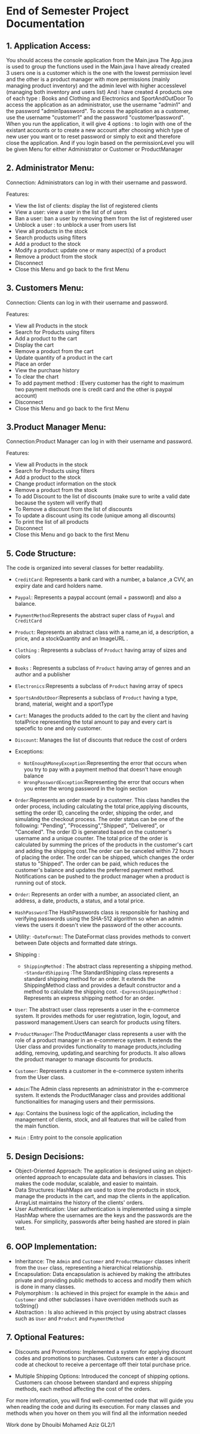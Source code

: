 # End of Semester Project Documentation

## 1. Application Access:

You should access the console application from the Main.java
The App.java is used to group the functions used in the Main.java
I have already created 3 users one is a customer which is the one with the lowest permission level and the other is a product manager with more permissions (mainly managing product inventory) and the admin level with higher accesslevel (managing both inventory and users list)
And i have created 4 products one of each type : Books and Clothing and Electronics and SportAndOutDoor
To access the application as an administrator, use the username "admin1" and the password "admin1password".
To access the application as a customer, use the username "customer1" and the password "customer1password".
When you run the application, it will give 4 options : to login with one of the existant accounts or to create a new account after choosing which type of new user you want or to reset password or simply to exit and therefore close the application.
And if you login based on the permissionLevel you will be given Menu for either Administrator or Customer or ProductManager

## 2. Administrator Menu:

Connection: Administrators can log in with their username and password.

Features:

- View the list of clients: display the list of registered clients
- View a user: view a user in the list of of users
- Ban a user: ban a user by removing them from the list of registered user
- Unblock a user : to unblock a user from users list
- View all products in the stock
- Search products using filters
- Add a product to the stock
- Modify a product: update one or many aspect(s) of a product
- Remove a product from the stock
- Disconnect
- Close this Menu and go back to the first Menu

## 3. Customers Menu:

Connection: Clients can log in with their username and password.

Features:

- View all Products in the stock
- Search for Products using filters
- Add a product to the cart
- Display the cart
- Remove a product from the cart
- Update quantity of a product in the cart
- Place an order
- View the purchase history
- To clear the chart
- To add payment method : (Every customer has the right to maximum two payment methods one is credit card and the other is paypal account)
- Disconnect
- Close this Menu and go back to the first Menu

## 3.Product Manager Menu:

Connection:Product Manager can log in with their username and password.

Features:

- View all Products in the stock
- Search for Products using filters
- Add a product to the stock
- Change product information on the stock
- Remove a product from the stock
- To add Discount to the list of discounts (make sure to write a valid date because the system will verify that)
- To Remove a discount from the list of discounts
- To update a discount using its code (unique among all discounts)
- To print the list of all products
- Disconnect
- Close this Menu and go back to the first Menu

## 5. Code Structure:

The code is organized into several classes for better readability.

- `CreditCard`: Represents a bank card with a number, a balance ,a CVV, an expiry date and card holders name.
- `Paypal`: Represents a paypal account (email + password) and also a balance.
- `PaymentMethod`:Represents the abstract super class of `Paypal` and `CreditCard`
- `Product`: Represents an abstract class with a name,an id, a description, a price, and a stockQuantity and an ImageURL .
- `Clothing` : Represents a subclass of `Product` having array of sizes and colors
- `Books` : Represents a subclass of `Product` having array of genres and an author and a publisher
- `Electronics`:Represents a subclass of `Product` having array of specs
- `SportsAndOutDoor`:Represents a subclass of `Product` having a type, brand, material, weight and a sportType
- `Cart`: Manages the products added to the cart by the client and having totalPrice representing the total amount to pay and every cart is specefic to one and only customer.
- `Discount`: Manages the list of discounts that reduce the cost of orders

- Exceptions:

  - `NotEnoughMoneyException`:Representing the error that occurs when you try to pay with a payment method that doesn't have enough balance
  - `WrongPasswordException`:Representing the error that occurs when you enter the wrong password in the login section

- `Order`:Represents an order made by a customer. This class handles the order process, including calculating the total price,applying discounts, setting the order ID, canceling the order, shipping the order, and simulating the checkout process. The order status can be one of the following: "Pending", "Processing","Shipped", "Delivered", or "Canceled". The order ID is generated based on the customer's username and a unique counter. The total price of the order is calculated by summing the prices of the products in the customer's cart and adding the shipping cost.The order can be canceled within 72 hours of placing the order. The order can be shipped, which changes the order status to "Shipped". The order can be paid, which reduces the customer's balance and updates the preferred payment method. Notifications can be pushed to the product manager when a product is running out of stock.

- `Order`: Represents an order with a number, an associated client, an address, a date, products, a status, and a total price.

- `HashPassword`:The HashPasswords class is responsible for hashing and verifying passwords using the SHA-512 algorithm so when an admin views the users it doesn't view the password of the other accounts.

- Utility: -`DateFormat`: The DateFormat class provides methods to convert between Date objects and formatted date strings.
- Shipping :

  - `ShippingMethod` : The abstract class representing a shipping method. -`StandardShipping` :The StandardShipping class represents a standard shipping method for an order. It extends the ShippingMethod class and provides a default constructor and a method to calculate the shipping cost. -`ExpressShippingMethod` : Represents an express shipping method for an order.

- `User`: The abstract user class represents a user in the e-commerce system. It provides methods for user registration, login, logout, and password management.Users can search for products using filters.
- `ProductManager`:The ProductManager class represents a user with the role of a product manager in an e-commerce system. It extends the User class and provides functionality to manage products,including adding, removing, updating,and searching for products. It also allows the product manager to manage discounts for products.

- `Customer`: Represents a customer in the e-commerce system inherits from the User class.

- `Admin`:The Admin class represents an administrator in the e-commerce system. It extends the ProductManager class and provides additional functionalities for managing users and their permissions.

- `App`: Contains the business logic of the application, including the management of clients, stock, and all features that will be called from the main function.

- `Main` : Entry point to the console application

## 5. Design Decisions:

- Object-Oriented Approach: The application is designed using an object-oriented approach to encapsulate data and behaviors in classes. This makes the code modular, scalable, and easier to maintain.
- Data Structures: HashMaps are used to store the products in stock, manage the products in the cart, and map the clients in the application. ArrayList maintains the history of the clients' orders.
- User Authentication: User authentication is implemented using a simple HashMap where the usernames are the keys and the passwords are the values. For simplicity, passwords after being hashed are stored in plain text.

## 6. OOP Implementation:

- Inheritance: The `Admin` and `Customer` and `ProductManager` classes inherit from the `User` class, representing a hierarchical relationship.
- Encapsulation: Data encapsulation is achieved by making the attributes private and providing public methods to access and modify them which is done in many classes.
- Polymorphism : Is achieved in this project for example in the `Admin` and `Customer` and other subclasses i have overridden methods such as toString()
- Abstraction : Is also achieved in this project by using abstract classes such as `User` and `Product` and `PaymentMethod`

## 7. Optional Features:

- Discounts and Promotions: Implemented a system for applying discount codes and promotions to purchases. Customers can enter a discount code at checkout to receive a percentage off their total purchase price.

- Multiple Shipping Options: Introduced the concept of shipping options. Customers can choose between standard and express shipping methods, each method affecting the cost of the orders.

For more information, you will find well-commented code that will guide you when reading the code and during its execution.
For many classes and methods when you hover on them you will find all the information needed

Work done by Dhouibi Mohamed Aziz GL2/1
